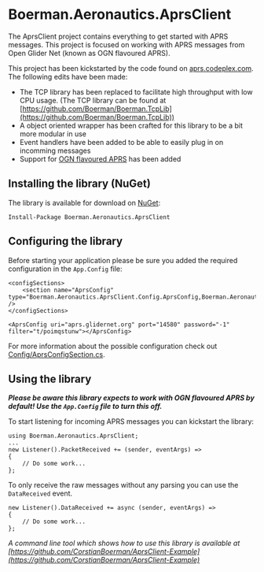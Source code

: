 # Boerman.Aeronautics.AprsClient

The AprsClient project contains everything to get started with APRS messages. This project is focused on working with APRS messages from Open Glider Net (known as OGN flavoured APRS).

This project has been kickstarted by the code found on [aprs.codeplex.com](aprs.codeplex.com). The following edits have been made:

- The TCP library has been replaced to facilitate high throughput with low CPU usage. (The TCP library can be found at [https://github.com/Boerman/Boerman.TcpLib](https://github.com/Boerman/Boerman.TcpLib))
- A object oriented wrapper has been crafted for this library to be a bit more modular in use
- Event handlers have been added to be able to easily plug in on incomming messages
- Support for [OGN flavoured APRS](http://wiki.glidernet.org/wiki:ogn-flavoured-aprs) has been added


## Installing the library (NuGet)

The library is available for download on [NuGet](https://www.nuget.org/packages/Boerman.Aeronautics.AprsClient):

    Install-Package Boerman.Aeronautics.AprsClient


## Configuring the library

Before starting your application please be sure you added the required configuration in the `App.Config` file:

    <configSections>
        <section name="AprsConfig" type="Boerman.Aeronautics.AprsClient.Config.AprsConfig,Boerman.Aeronautics.AprsClient" />
    </configSections>
    
    <AprsConfig uri="aprs.glidernet.org" port="14580" password="-1" filter="t/poimqstunw"></AprsConfig>

For more information about the possible configuration check out [Config/AprsConfigSection.cs](Config/AprsConfigSection.cs).


## Using the library

***Please be aware this library expects to work with OGN flavoured APRS by default! Use the `App.Config` file to turn this off.***

To start listening for incoming APRS messages you can kickstart the library:

    using Boerman.Aeronautics.AprsClient;
    ...
    new Listener().PacketReceived += (sender, eventArgs) =>
    {
        // Do some work...
    };

To only receive the raw messages without any parsing you can use the `DataReceived` event. 

    new Listener().DataReceived += async (sender, eventArgs) =>
    {
        // Do some work...
    };

*A command line tool which shows how to use this library is available at [https://github.com/CorstianBoerman/AprsClient-Example](https://github.com/CorstianBoerman/AprsClient-Example)*
